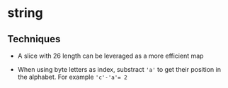 # string

## Techniques

- A slice with 26 length can be leveraged as a more efficient map

- When using byte letters as index, substract `'a'` to get their position in the alphabet. For example `'c'-'a'= 2`